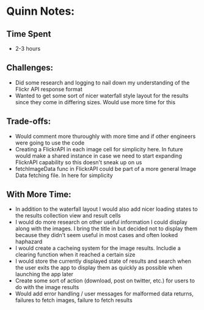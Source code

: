 # Quinn Notes: 

## Time Spent
- 2-3 hours

## Challenges: 
- Did some research and logging to nail down my understanding of the Flickr API response format
- Wanted to get some sort of nicer waterfall style layout for the results since they come in differing sizes. Would use more time for this

## Trade-offs:
- Would comment more thuroughly with more time and if other engineers were going to use the code
- Creating a FlickrAPI in each image cell for simplicity here. In future would make a shared instance in case we need to start expanding FlickrAPI capability so this doesn't sneak up on us
- fetchImageData func in FlickrAPI could be part of a more general Image Data fetching file. In here for simplicity

## With More Time:
- In addition to the waterfall layout I would also add nicer loading states to the results collection view and result cells
- I would do more research on other useful information I could display along with the images. I bring the title in but decided not to display them because they didn't seem useful in most cases and often looked haphazard
- I would create a cacheing system for the image results. Includie a clearing function when it reached a certain size
- I would store the currently displayed state of results and search when the user exits the app to display them as quickly as possible when launching the app later
- Create some sort of action (download, post on twitter, etc.) for users to do with the image results
- Would add error handling / user messages for malformed data returns, failures to fetch images, failure to fetch results
